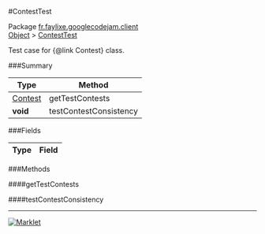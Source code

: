 #ContestTest

Package [fr.faylixe.googlecodejam.client](../)<br>
[Object](../../../java/langObject.md) > [ContestTest](ContestTest.md)

Test case for {@link Contest} class.

###Summary


| Type | Method |
| --- | --- |
| [Contest](Contest.md) | getTestContests |
| **void** | testContestConsistency |

###Fields


| Type | Field |
| --- | --- |

###Methods

####getTestContests


####testContestConsistency


---
[![Marklet](https://img.shields.io/badge/Generated%20by-Marklet-green.svg)](https://github.com/Faylixe/marklet)